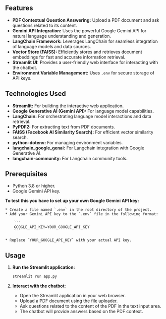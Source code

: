 ## Features

* **PDF Contextual Question Answering:** Upload a PDF document and ask questions related to its content.
* **Gemini API Integration:** Uses the powerful Google Gemini API for natural language understanding and generation.
* **LangChain Framework:** Leverages LangChain for seamless integration of language models and data sources.
* **Vector Store (FAISS):** Efficiently stores and retrieves document embeddings for fast and accurate information retrieval.
* **Streamlit UI:** Provides a user-friendly web interface for interacting with the chatbot.
* **Environment Variable Management:** Uses `.env` for secure storage of API keys.

## Technologies Used

* **Streamlit:** For building the interactive web application.
* **Google Generative AI (Gemini API):** For language model capabilities.
* **LangChain:** For orchestrating language model interactions and data retrieval.
* **PyPDF2:** For extracting text from PDF documents.
* **FAISS (Facebook AI Similarity Search):** For efficient vector similarity search.
* **python-dotenv:** For managing environment variables.
* **langchain\_google\_genai:** For Langchain integration with Google Generative AI.
* **langchain-community:** For Langchain community tools.

## Prerequisites

* Python 3.8 or higher.
* Google Gemini API key.


**To test this you have to set up your own Google Gemini API key:**

    * Create a file named `.env` in the root directory of the project.
    * Add your Gemini API key to the `.env` file in the following format:

        ```
        GOOGLE_API_KEY=YOUR_GOOGLE_API_KEY
        ```

    * Replace `YOUR_GOOGLE_API_KEY` with your actual API key.

## Usage

1.  **Run the Streamlit application:**

    ```bash
    streamlit run app.py
    ```

2.  **Interact with the chatbot:**

    * Open the Streamlit application in your web browser.
    * Upload a PDF document using the file uploader.
    * Ask questions related to the content of the PDF in the text input area.
    * The chatbot will provide answers based on the PDF context.
